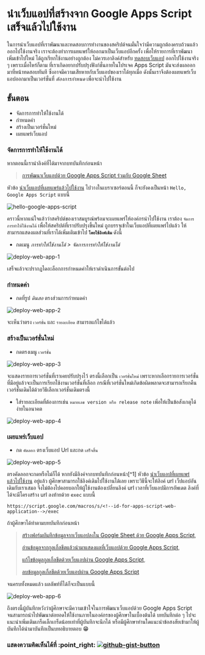 # นำเว็บแอปที่สร้างจาก Google Apps Script เสร็จแล้วไปใช้งาน

ในการนำเว็บแอปที่เราพัฒนาและทดสอบการทำงานของสคริปต์จนมั่นใจว่ามีความถูกต้องครบถ้วนแล้วออกไปใช้งานจริง เราจะต้องทำการเผยแพร่ให้ออกมาเป็นเว็บแอปอีกครั้ง เพื่อให้รายการที่เราพัฒนาเพิ่มเข้าไปใหม่ ได้ถูกเรียกใช้งานอย่างถูกต้อง ไม่ควรเอาลิงค์สำหรับ [ทดสอบเว็บแอป](https://kms74.gitbook.io/learn-to-be/google-apps-script/form-insert-data-to-google-sheet#undefined-2) ออกไปใช้งานจริง ๆ เพราะเมื่อไหร่ก็ตาม ที่เราเกิดอยากปรับปรุงฟังก์ชั่นภายในโปรเจค Apps Script มันจะส่งผลออกมาที่หน้าทดสอบทันที ซึ่งอาจมีความเสียหายกับเว็บแอปของเราได้ทุกเมื่อ ดังนั้นเราจึงต้องเผยแพร่เว็บแอปออกมาเป็นเวอร์ชั่นที่ _ต้องการกำหนด_ เพื่อจะนำไปใช้งาน

## ขั้นตอน

* จัดการการทำให้ใช้งานได้
* กำหนดค่า
* สร้างเป็นเวอร์ชั่นใหม่
* เผยแพร่เว็บแอป

### จัดการการทำให้ใช้งานได้

หากตอนนี้เรานำลิงค์ที่ได้มาจากบทบันทึกก่อนหน้า&#x20;

> [การพัฒนาเว็บแอปด้วย Google Apps Script ร่วมกับ Google Sheet](https://kms74.gitbook.io/learn-to-be/google-apps-script/google-apps-script-google-sheet)

หัวข้อ [นำเว็บแอปที่เผยแพร่แล้วไปใช้งาน](https://kms74.gitbook.io/learn-to-be/google-apps-script/google-apps-script-google-sheet#undefined-1) ไปวางในเบราเซอร์ตอนนี้ ก็จะยังคงเป็นหน้า `Hello, Google Apps Script` แบบนี้

![hello-google-apps-script](https://561421688-files.gitbook.io/\~/files/v0/b/gitbook-x-prod.appspot.com/o/spaces%2F4vIvqiiVlQnlK8nYzEh9%2Fuploads%2F1Q8iRJxKPXpwL9y1hPsQ%2Fgas-demo-homepage.png?alt=media\&token=9f0dec0a-08b6-4b59-8434-7c0ebca4128c)

คราวนี้หากแน่ใจแล้วว่าสคริปต์ของเราสมบูรณ์พร้อมจะเผยแพร่ให้องค์กรนำไปใช้งาน เราต้อง `จัดการการทำให้ใช้งานได้` เพื่อให้สคริปต์ที่เราปรับปรุงขึ้นใหม่ ถูกบรรจุเข้าในเว็บแอปที่เผยแพร่ไปแล้ว ให้สามารถแสดงผลส่วนที่เราได้เพิ่มเติมเข้าไป **`โดยใช้ลิงค์เดิม`** ดังนี้

* กดเมนู _การทำให้ใช้งานได้ > จัดการการทำให้ใช้งานได้_

![deploy-web-app-1](https://user-images.githubusercontent.com/52767363/191654734-fd7105e7-9737-43e2-b603-fa5a82331c46.png)

เสร็จแล้วจะปรากฏไดอะล็อกการกำหนดค่าให้เราดำเนินการขั้นต่อไป

### กำหนดค่า

* กดที่รูป _ดินสอ_ ตรงส่วนการกำหนดค่า

![deploy-web-app-2](https://user-images.githubusercontent.com/52767363/191654797-3736deec-4984-4b86-a080-84df4f975198.png)

จะเห็นว่าตรง `เวอร์ชั่น` และ `รายละเอียด` สามารถแก้ไขได้แล้ว

### สร้างเป็นเวอร์ชั่นใหม่

* กดตรงเมนู `เวอร์ชั่น`

![deploy-web-app-3](https://user-images.githubusercontent.com/52767363/191654889-753505e4-3c8a-41d0-bc8c-ef2e187022f1.png)

จะแสดงรายการเวอร์ชั่นที่เราเคยปรับปรุงไว้ ตรงนี้เลือกเป็น `เวอร์ชั่นใหม่` เพราะหากเลือกรายการเวอร์ชั่นที่มีอยู่แล้วจะเป็นการเรียกใช้งานเวอร์ชั่นที่เลือก กรณีที่เวอร์ชั่นใหม่เกิดข้อผิดพลาดจะสามารถเรียกคืนเวอร์ชั่นเดิมได้ด้วยวิธีเลือกเวอร์ชั่นเดิมตรงนี้

* ใส่รายละเอียดที่ต้องการเช่น `หมายเลข version หรือ release note` เพิ่อให้เป็นข้อสังเกตุได้ง่ายในอนาคต

![deploy-web-app-4](https://user-images.githubusercontent.com/52767363/191654968-96b490f2-2279-4135-8d9a-d2cc926a4dbe.png)

### เผยแพร่เว็บแอป

* กด `คัดลอก` ตรงเว็บแอป Url และกด `เสร็จสิ้น`

![deploy-web-app-5](https://user-images.githubusercontent.com/52767363/191655001-ad8c6272-bf0b-444f-9326-c9259827c973.png)

ตรงคัดลอกจะกดหรือไม่ก็ได้ หากยังมีลิงค์จากบทบันทึกก่อนหน้า\[^1] หัวข้อ [นำเว็บแอปที่เผยแพร่แล้วไปใช้งาน](https://kms74.gitbook.io/learn-to-be/google-apps-script/google-apps-script-google-sheet#undefined-1) อยู่แล้ว ผู้ศึกษาสามารถใช้ลิงค์เดิมไปใช้งานได้เลย เพราะวิธีนี้จะให้ลิงค์ url เว็ปแอปอันเดิมกับเราเสมอ จึงไม่ต้องไปคอยบอกให้ผู้ใช้งานต้องเปลี่ยนลิงค์ url เวลาที่เว็บแอปมีการอัพเดต ลิงค์ที่ได้จะมีโครงสร้าง url ลงท้ายด้วย `exec` แบบนี้

```
https://script.google.com/macros/s/<!--id-for-apps-script-web-application-->/exec
```

ถ้าผู้ศึกษาได้ทำตามบทบันทึกก่อนหน้า&#x20;

> [สร้างฟอร์มบันทึกข้อมูลจากเว็บแอปลงใน Google Sheet ด้วย Google Apps Script](https://kms74.gitbook.io/learn-to-be/google-apps-script/form-insert-data-to-google-sheet),&#x20;
>
> [อ่านข้อมูลจากกูลเกิ้ลชีตแล้วนำมาแสดงผลที่เว็บแอปด้วย Google Apps Script](https://kms74.gitbook.io/learn-to-be/google-apps-script/read-google-sheet-to-web-app),&#x20;
>
> [แก้ไขข้อมูลกูลเกิ้ลชีตด้วยเว็บแอปผ่าน Google Apps Script](https://kms74.gitbook.io/learn-to-be/google-apps-script/google-apps-script),&#x20;
>
> [ลบข้อมูลกูลเกิ้ลชีตด้วยเว็บแอปผ่าน Google Apps Script](https://kms74.gitbook.io/learn-to-be/google-apps-script/web-app-delete-row-from-sheet)

จนครบทั้งหมดแล้ว ผลลัพท์ที่ได้ก็จะเป็นแบบนี้

![deploy-web-app-6](https://user-images.githubusercontent.com/52767363/191660965-4ebe4690-ad1d-4889-92af-a8b0f93df3d0.PNG)

ถึงตรงนี้ผู้บันทึกหวังว่าผู้ศึกษาจะมีความเข้าใจในการพัฒนาเว็บแอปด้วย Google Apps Script จนสามารถนำไปพัฒนาต่อยอดให้ใช้งานภายในองค์กรของผู้ศึกษาในเบื้องต้นได้ บทบันทึกต่อ ๆ ไปจะแนะนำเพิ่มเติมเกร็ดเล็กเกร็ดน้อยเท่าที่ผู้บันทึกจะนึกได้ หรือมีผู้ศึกษาท่านใดแนะนำข้อสงสัยเข้ามาให้ผู้บันทึกได้นำมาบันทึกเป็นบทอธิบายตอบ :grin:

### แสดงความคิดเห็นได้ที่ :point\_right: [![github-gist-button](https://user-images.githubusercontent.com/52767363/191145099-9f4a51a2-35cc-495f-82e1-284d769a9052.png)](https://gist.github.com/Komsan74/898dc859c0b3a4b01b6859a9ba3ea7cb)

